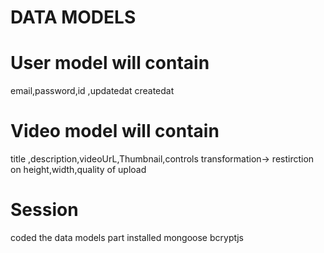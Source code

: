 # DATA MODELS

# User model will contain 
  email,password,id ,updatedat createdat

 # Video model will contain
 title ,description,videoUrL,Thumbnail,controls
 transformation-> restirction on height,width,quality of upload


  # Session
  coded the data models part installed mongoose bcryptjs